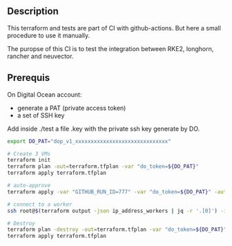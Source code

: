 ## Description

This terraform and tests are part of CI with github-actions. But here a small procedure to use it manually.

The puropse of this CI is to test the integration between RKE2, longhorn, rancher and neuvector.

## Prerequis

On Digital Ocean account:
- generate a PAT (private access token)
- a set of SSH key

Add inside ./test a file .key with the private ssh key generate by DO.

```bash
export DO_PAT="dop_v1_xxxxxxxxxxxxxxxxxxxxxxxxxxxxxx"

# Create 3 VMs
terraform init
terraform plan -out=terraform.tfplan -var "do_token=${DO_PAT}"
terraform apply terraform.tfplan

# auto-approve
terraform apply -var "GITHUB_RUN_ID=777" -var "do_token=${DO_PAT}" -auto-approve

# connect to a worker
ssh root@$(terraform output -json ip_address_workers | jq -r '.[0]') -i .key

# Destroy
terraform plan -destroy -out=terraform.tfplan -var "do_token=${DO_PAT}"
terraform apply terraform.tfplan
```
